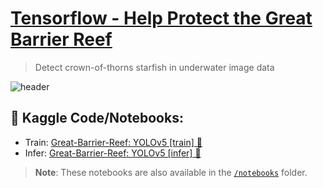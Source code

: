 # [Tensorflow - Help Protect the Great Barrier Reef](https://www.kaggle.com/c/tensorflow-great-barrier-reef)
> Detect crown-of-thorns starfish in underwater image data

![header](https://user-images.githubusercontent.com/36858976/146447296-af868bfb-283a-4005-8605-569f4d8eca1d.png)


## 📒 Kaggle Code/Notebooks:
* Train: [Great-Barrier-Reef: YOLOv5 [train] 🌊](https://www.kaggle.com/awsaf49/great-barrier-reef-yolov5-train)
* Infer: [Great-Barrier-Reef: YOLOv5 [infer] 🌊](https://www.kaggle.com/awsaf49/great-barrier-reef-yolov5-infer)

> **Note**: These notebooks are also available in the [`/notebooks`](/notebooks) folder.

